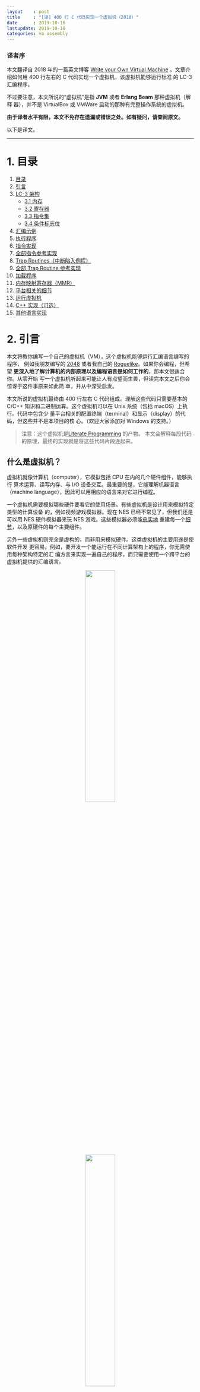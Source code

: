 ```yaml
---
layout    : post
title     : "[译] 400 行 C 代码实现一个虚拟机（2018）"
date      : 2019-10-16
lastupdate: 2019-10-16
categories: vm assembly
---
```


### 译者序

本文翻译自 2018 年的一篇英文博客 [Write your Own Virtual Machine](https://justinmeiners.github.io/lc3-vm/)
。文章介绍如何用 400 行左右的 C 代码实现一个虚拟机，该虚拟机能够运行标准
的 LC-3 汇编程序。

不过要注意，本文所说的“虚拟机”是指 **JVM** 或者 **Erlang Beam** 那种虚拟机（解释
器），并不是 VirtualBox 或 VMWare 启动的那种有完整操作系统的虚拟机。

**由于译者水平有限，本文不免存在遗漏或错误之处。如有疑问，请查阅原文。**

以下是译文。

----

# 1. 目录

1. [目录](#ch_1)
2. [引言](#ch_2)
3. [LC-3 架构](#ch_3)
    * [3.1 内存](#ch_3.1)
    * [3.2 寄存器](#ch_3.2)
    * [3.3 指令集](#ch_3.3)
    * [3.4 条件标志位](#ch_3.4)
4. [汇编示例](#ch_4)
5. [执行程序](#ch_5)
6. [指令实现](#ch_6)
7. [全部指令参考实现](#ch_7)
8. [Trap Routines（中断陷入例程）](#ch_8)
9. [全部 Trap Routine 参考实现](#ch_9)
10. [加载程序](#ch_10)
11. [内存映射寄存器（MMR）](#ch_11)
12. [平台相关的细节](#ch_12)
13. [运行虚拟机](#ch_13)
14. [C++ 实现（可选）](#ch_14)
15. [其他语言实现](#ch_15)

<a name="ch_2"></a>

# 2. 引言

本文将教你编写一个自己的虚拟机（VM），这个虚拟机能够运行汇编语言编写的程序，
例如我朋友编写的 [2048](https://github.com/rpendleton/lc3-2048) 或者我自己的
[Roguelike](https://github.com/justinmeiners/lc3-rogue)。如果你会编程，但希望
**更深入地了解计算机的内部原理以及编程语言是如何工作的**，那本文很适合你。从零开始
写一个虚拟机听起来可能让人有点望而生畏，但读完本文之后你会惊讶于这件事原来如此简
单，并从中深受启发。

本文所说的虚拟机最终由 400 行左右 C 代码组成。理解这些代码只需要基本的 C/C++
知识和二进制运算。这个虚拟机可以在 Unix 系统（包括 macOS）上执行。代码中包含少
量平台相关的配置终端（terminal）和显示（display）的代码，但这些并不是本项目的核
心。（欢迎大家添加对 Windows 的支持。）

> 注意：这个虚拟机是[Literate Programming](https://en.wikipedia.org/wiki/Literate_programming) 的产物。
> 本文会解释每段代码的原理，最终的实现就是将这些代码片段连起来。

## 什么是虚拟机？

虚拟机就像计算机（computer），它模拟包括 CPU 在内的几个硬件组件，能够执行
算术运算、读写内存、与 I/O 设备交互。最重要的是，它能理解机器语言（machine
language），因此可以用相应的语言来对它进行编程。

一个虚拟机需要模拟哪些硬件要看它的使用场景。有些虚拟机是设计用来模拟特定类型的计算设备
的，例如视频游戏模拟器。现在 NES 已经不常见了，但我们还是可以用 NES 硬件模拟器来玩
NES 游戏。这些模拟器必须能[忠实地](http://wiki.nesdev.com/w/index.php/Tricky-to-emulate_games)
重建每一个[细节](http://wiki.nesdev.com/w/index.php/Emulator_tests)，以及原硬件的每个主要组件。

另外一些虚拟机则完全是虚构的，而非用来模拟硬件。这类虚拟机的主要用途是使软件开发
更容易。例如，要开发一个能运行在不同计算架构上的程序，你无需使用每种架构特定的汇
编方言来实现一遍自己的程序，而只需要使用一个跨平台的虚拟机提供的汇编语言。

<p align="center"><img src="/assets/img/write-your-own-virtual-machine-zh/no_vm.gif" width="40%" height="40%"></p>

<p align="center"><img src="/assets/img/write-your-own-virtual-machine-zh/vm.gif" width="40%" height="40%"></p>

> 注：编译器也解决了类似的跨平台问题，它将标准的高级语言编写的程序编译成能在不同
> CPU 架构上执行的程序。相比之下，虚拟机的跨平台方式是自己创建一个标准的 CPU 架
> 构，然后在不同的物理设备上模拟这个 CPU 架构。编译器方式的优点是没有运行时开销
> （runtime overhead），但实现一个支持多平台的编译器是非常困难的，但实现一个虚拟
> 机就简单多了。在实际中，人们会根据需求的不同混合使用虚拟机和编译器，因为二者工
> 作在不同的层次。

[Java Virtual Machine (JVM)](https://en.wikipedia.org/wiki/Java_virtual_machine)
就是一个非常成功的例子。JVM 本身是一个中等大小、程序员完全能够看懂的程序，因此很
容易将它移植到包括手机在内的上千种设备上。只要在设备上实现了 JVM，接下来任何
Java、Kotlin 或 Clojure 程序都无需任何修改就可以直接运行在这个设备上。唯一的开销
来自虚拟机自身以及机器之上的
[进一步抽象](https://www.joelonsoftware.com/2002/11/11/the-law-of-leaky-abstractions/)。
大部分情况下，这完全是可以接受的。

虚拟机不必很大或者能适应各种场景，老式的[视频游戏
](https://fabiensanglard.net/anotherWorld_code_review/)经常使用很小的虚拟机来提
供简单的[脚本系统](https://sf2platinum.wordpress.com/page/1/)（scripting systems）。

虚拟机还适用于在一个安全的或隔离的环境中执行代码。一个例子就是垃圾回收（GC）。要
在 C 或 C++ 之上实现一个自动垃圾回收机制[并不容易
](https://www.lua.org/pil/24.2.html)，因为程序无法看到它自身的栈或变量。但是，虚
拟机是在它运行的程序“之外”的，因此它能够看到栈上所有的[内存引用
](https://en.wikipedia.org/wiki/Tracing_garbage_collection)。

另一个例子是[以太坊智能合约
](https://solidity.readthedocs.io/en/v0.4.24/introduction-to-smart-contracts.html)（Ethereum smart contracts）。
智能合约是在区块链网络中被验证节点（validating node）执行的小段程序。这就要求
人们在无法提前审查这些由陌生人编写的代码的情况下，直接他们的机器上执行这些代码。
为避免合约执行一些恶意行为，智能合约将它们放到一个
[虚拟机](http://ethdocs.org/en/latest/introduction/what-is-ethereum.html#ethereum-virtual-machine)
内执行，这个虚拟机没有权限访问文件系统、网络、磁盘等等资源。以太坊也很好地展现了
虚拟机的可移植性特性，因为以太坊节点可以运行在多种计算机和操作系统上。使用虚拟机
使得智能合约的编写无需考虑将在什么平台运行。

<a name="ch_3"></a>

# 3. LC-3 架构

我们的虚拟机将会模拟一个虚构的称为 [LC-3](https://en.wikipedia.org/wiki/LC-3) 的计算机。
LC-3 在学校中比较流行，用于教学生如何用汇编编程。[与 x86 相比
](http://ref.x86asm.net/coder64.html)，LC-3 的指令集更
加简化，但现代 CPU 的主要思想其中都包括了。

我们首先需要模拟机器最基础的硬件组件，尝试来理解每个组件是做什么的，如果
现在无法将这些组件拼成一张完整的图也不要着急。

<a name="ch_3.1"></a>

## 3.1 内存

LC-3 有 65,536 个内存位置（16 bit 无符号整形能寻址的最大值），每个位置可以存储一
个 16-bit 的值。这意味着它总共可以存储 128KB 数据（64K * 2 Byte），比我们平时接触
的计算机内存小多了！在我们的程序中，这个内存会以简单数组的形式存放数据：

```c
/* 65536 locations */
uint16_t memory[UINT16_MAX];
```

<a name="ch_3.2"></a>

## 3.2 寄存器

一个寄存器就是 CPU 上一个能够存储单个数据的槽（slot）。**寄存器就像是 CPU 的“工
作台”（workbench），CPU 要对一段数据进行处理，必须先将数据放到某个寄存器中**。但
因为寄存器的数量很少，因此在任意时刻只能有很少的数据加载到寄存器。计算机的解决办
法是：首先将数据从内存加载到寄存器，然后将计算结果放到其他寄存器，最后将最终结果
再写回内存。

LC-3 总共有 10 个寄存器，每个都是 16 比特。其中大部分都是通用目的寄存器，少数几
个用于特定目的。

* 8 个通用目的寄存器（R0-R7）
* 1 个程序计数器（program counter, PC）寄存器
* 1 个条件标志位（condition flags，COND）寄存器

通用目的寄存器可以用于执行任何程序计算。**程序计数器（PC）是一个无符号整数，表示内
存中将要执行的下一条指令的地址**。条件标记寄存器记录前一次计算结果的正负符号。

```c
enum {
    R_R0 = 0,
    R_R1,
    R_R2,
    R_R3,
    R_R4,
    R_R5,
    R_R6,
    R_R7,
    R_PC, /* program counter */
    R_COND,
    R_COUNT
};
```

和内存一样，我们也用数组来表示这些寄存器：

```c
uint16_t reg[R_COUNT];
```

<a name="ch_3.3"></a>

## 3.3 指令集

一条指令就是一条 CPU 命令，它告诉 CPU 执行什么任务，例如将两个数相加。一条指令包
含两部分：

1. 操作码（opcode）：表示任务的类型
1. 执行任务所需的参数

每个操作码代表 CPU “知道”的一种任务。在 LC-3 中只有 16 个操作码。计算机能够完成
的所有计算，都是这些简单指令组成的指令流。每条指令 16 比特长，其中最左边的 4 个
比特存储的是操作码，其余的比特存储的是参数。

我们稍后会详细介绍每条指令是做什么的，现在先定义下面的这些操作码，确保它们
是按如下顺序定义的，这样每条指令就可以获得正确的枚举值：

```c
enum {
    OP_BR = 0, /* branch */
    OP_ADD,    /* add  */
    OP_LD,     /* load */
    OP_ST,     /* store */
    OP_JSR,    /* jump register */
    OP_AND,    /* bitwise and */
    OP_LDR,    /* load register */
    OP_STR,    /* store register */
    OP_RTI,    /* unused */
    OP_NOT,    /* bitwise not */
    OP_LDI,    /* load indirect */
    OP_STI,    /* store indirect */
    OP_JMP,    /* jump */
    OP_RES,    /* reserved (unused) */
    OP_LEA,    /* load effective address */
    OP_TRAP    /* execute trap */
};
```

> 注：Intel x86 架构有几百条指令，而其他的架构例如 ARM 和 LC-3 只有很少的指令
> 。较小的指令集称为精简指令集（[RISC](https://en.wikipedia.org/wiki/Reduced_instruction_set_computer)），较大
> 的指令集称为复杂指令集（[CISC](https://en.wikipedia.org/wiki/Complex_instruction_set_computer)）。更大
> 的指令集本质上通常并没有提供新特性，只是使得编写
> 汇编[更加方便](https://cs.stanford.edu/people/eroberts/courses/soco/projects/risc/risccisc/)
> 。一条 CISC 指令能做的事情可能需要好几条 RISC 才能完成。但是，对设计和制造工程
> 师来说，CISC 更加复杂和昂贵，设计和制造业更贵。包括这一点在内的一些权衡使得指
> 令设计也在不断变化。

<a name="ch_3.4"></a>

## 3.4 条件标志位

`R_COND` 寄存器存储条件标记，其中记录了最近一次执行的计算的结果信息。这使得程序
可以完成诸如 `if (x > 0) { ... }` 之类的逻辑条件。

每个 CPU 都有很多条件标志位来表示不同的情形。LC-3 只使用 3 个条件标记位，用来
表示前一次计算结果的符号：

```c
enum {
    FL_POS = 1 << 0, /* P */
    FL_ZRO = 1 << 1, /* Z */
    FL_NEG = 1 << 2, /* N */
};
```

> 注：`<<` 和 `>>` 表示移位操作。

至此，我们就完成了虚拟机的硬件组件的模拟。

<a name="ch_4"></a>

# 4. 汇编示例

下面通过一个 LC-3 汇编程序先来感受一下这个虚拟机运行的是什么代码。这里无需知
道如何编写汇编程序或者理解背后的工作原理，只是先直观感受一下。下面是 “Hello
World” 例子：

```asm
.ORIG x3000                        ; this is the address in memory where the program will be loaded
LEA R0, HELLO_STR                  ; load the address of the HELLO_STR string into R0
PUTs                               ; output the string pointed to by R0 to the console
HALT                               ; halt the program
HELLO_STR .STRINGZ "Hello World!"  ; store this string here in the program
.END                               ; mark the end of the file
```

和 C 类似，这段程序从最上面开始，每次执行一条声明（statement）。但和 C 不同的是，
这里没有作用域符号 `{}` 或者控制结构（例如 `if` 和 `while`），仅仅是一个扁平的声
明列表（a flat list of statements）。这样的程序更容易执行。

注意，其中一些声明中的名字和我们前面的定义的操作码（opcodes）是一样的。前面
介绍到，每条指令都是 16 比特，但这里的汇编程序看起来每行的字符数都是不一样的。
为什么会有这种不一致呢？

这是因为这些汇编声明都是以人类可读写的格式编写的，以纯文本的形式表示。一种称为
**汇编器**（assembler）的工具会**将这些文本格式的指令转换成 16 比特的二进制指令，
后者是虚拟机可以理解的**。这种二进制格式称为机器码（machine code），是虚拟机可以
执行的格式，其本质上就是一个 16 比特指令组成的数组。

<p align="center"><img src="/assets/img/write-your-own-virtual-machine-zh/assembler.gif" width="35%" height="35%"></p>

> 注：虽然在开发中编译器（compiler）和汇编器（assembler）的角色是类似的，但二者
> 是两个不同的工具。汇编器只是简单地将程序员编写的文本编码（encode）成二进制格式
> ，将其中的符号替换成相应的二进制表示并打包到指令内。

**`.ORIG` 和 `.STRINGZ` 看起来像是指令，但其实不是**，它们称为汇编制导命令（
**assembler directives**）,可以生成一段代码或数据。例如，`.STRINGZ` 会在它所在的
位置插入一段字符串。

循环和条件判断是通过类似 `goto` 的指令实现的。下面是一个如何计时到 10 的例子：

```asm
AND R0, R0, 0                      ; clear R0
LOOP                               ; label at the top of our loop
ADD R0, R0, 1                      ; add 1 to R0 and store back in R0
ADD R1, R0, -10                    ; subtract 10 from R0 and store back in R1
BRn LOOP                           ; go back to LOOP if the result was negative
... ; R0 is now 10!
```

> 注：本文不需要读者会编写汇编代码。但如果你感兴趣，你可以使用
> [LC-3](http://highered.mheducation.com/sites/0072467509/student_view0/lc-3_simulator.html)
> 工具来编写和汇编你自己写的汇编程序。

<a name="ch_5"></a>

# 5. 执行程序

前面的例子是给大家一个直观印象来理解虚拟机在做什么。实现一个虚拟机不必精通汇编编
程，只要遵循正确的流程来读取和执行指令，任何 LC-3 程序都能够正确执行，不管这些程
序有多么复杂。理论上，这样的虚拟机甚至可以运行一个浏览器或者 Linux 这样的操作系
统。

如果深入地思考这个特性，你就会意识到这是一个在哲学上非常奇特的现象：**程序能完成
各种各样智能的事情，很多可能我们都无法想到，但同时，所有这些程序最终都是用我们编
写的这些少量指令来执行的！我们既了解和又不了解那些和程序执行相关的的事情**。图灵
曾经讨探讨过这种令人惊叹的思想：

> "The view that machines cannot give rise to surprises is due, I believe, to a
> fallacy to which philosophers and mathematicians are particularly subject.
> This is the assumption that as soon as a fact is presented to a mind all
> consequences of that fact spring into the mind simultaneously with it. It is a
> very useful assumption under many circumstances, but one too easily forgets
> that it is false." — [Alan M. Turing](https://academic.oup.com/mind/article-pdf/LIX/236/433/9866119/433.pdf)

## 过程（Procedure）

我们将编写的这个过程（procedure）描述如下：

1. 从 PC 寄存器指向的内存地址中加载一条指令
2. 递增 PC 寄存器
3. 查看指令中的 opcode 字段，判断指令类型
4. 根据指令类型和指令中所带的参数执行该指令
5. 跳转到步骤 1

你可能会有疑问：“如果这个循环不断递增 PC，而我们没有 `if` 或 `while`，那程序不会
很快运行到内存外吗？”答案是不会，我们前面提到过，有类似 `goto` 的指令会通过修改
PC 来改变执行流。

下面是以上流程的大致代码实现：

```c
int main(int argc, const char* argv[]) {
    {Load Arguments, 12}
    {Setup, 12}

    /* set the PC to starting position */
    enum { PC_START = 0x3000 }; /* 0x3000 is the default */
    reg[R_PC] = PC_START;

    int running = 1;
    while (running) {
        uint16_t instr = mem_read(reg[R_PC]++); /* FETCH */
        uint16_t op = instr >> 12;

        switch (op) {
            case OP_ADD: {ADD, 6} break;
            case OP_AND: {AND, 7} break;
            case OP_NOT: {NOT, 7} break;
            case OP_BR: {BR, 7} break;
            case OP_JMP: {JMP, 7} break;
            case OP_JSR: {JSR, 7} break;
            case OP_LD: {LD, 7} break;
            case OP_LDI: {LDI, 6} break;
            case OP_LDR: {LDR, 7} break;
            case OP_LEA: {LEA, 7} break;
            case OP_ST: {ST, 7} break;
            case OP_STI: {STI, 7} break;
            case OP_STR: {STR, 7} break;
            case OP_TRAP: {TRAP, 8} break;
            case OP_RES:
            case OP_RTI:
            default:
                {BAD OPCODE, 7}
                break;
        }
    }
    {Shutdown, 12}
}
```

<a name="ch_6"></a>

# 6. 指令实现

现在需要做的就是正确地实现每一条指令。每条指令的详细描述见 GitHub Repo 中附录的
[PDF 文档](https://justinmeiners.github.io/lc3-vm/supplies/lc3-isa.pdf)。你需要
照着文档的描述自己实现这些指令。这项工作做起来其实比听起来要容易。下面我会拿其中
的两个作为例子来展示如何实现，其余的见下一章。

## 6.1 ADD

ADD 指令将两个数相加，然后将结果存到一个寄存器中。关于这条指令的描述见 526 页。
ADD 指令的编码格式如下：

<p align="center"><img src="/assets/img/write-your-own-virtual-machine-zh/add_layout.gif" width="60%" height="60%"></p>

这里给出了两张图是因为 ADD 指令有两种不同的“模式”。在解释模式之前，先来看看两张
图的共同点：

* 两者都是以 `0001` 这 4 个比特开始的，这是 OP_ADD 的操作码（opcode）
* 后面 3 个比特名为 `DR`（destination register），即目的寄存器，相加的结果会放到
  这里
* 再后面 3 个比特是 `SR1`，这个寄存器存放了第一个将要相加的数字

至此，我们知道了相加的结果应该存到哪里，以及相加的第一个数字。只要再知道第二个数
在哪里就可以执行加法操作了。从这里开始，这两者模式开始不同：注意第 5 比特
，这个标志位表示的是操作模式是**立即模式**（immediate mode）还是**寄存器模式**
（register mode）。在寄存器模式中，第二个数是存储在寄存器中的，和第一个数类似。
这个寄存器称为 `SR2`，保存在第 0-2 比特中。第 3 和 第 4 比特没用到。用汇编代码描
述就是：

```asm
ADD R2 R0 R1 ; add the contents of R0 to R1 and store in R2.
```

在立即模式中，第二个数直接存储在指令中，而不是寄存器中。这种模式更加方便，因
为程序不需要额外的指令来将数据从内存加载到寄存器，直接从指令中就可以拿到这个值。
这种方式的限制是存储的数很小，不超过 2^5 = 32（无符号）。这种方式很适合对一个值
进行递增。用汇编描述就是：

```asm
ADD R0 R0 1 ; add 1 to R0 and store back in R0
```

下面一段解释来自 LC-3 规范：

> If bit [5] is 0, the second source operand is obtained from SR2. If bit [5] is
> 1, the second source operand is obtained by sign-extending the imm5 field to
> 16 bits. In both cases, the second source operand is added to the contents of
> SR1 and the result stored in DR. (Pg. 526)

这段解释也就是我们前面讨论的内容。但什么是 “sign-extending”（有符号扩展）？虽然立即
模式中存储的值只有 5 比特，但这个值需要加到一个 16 比特的值上。因此，这些 5 比
特的数需要扩展到 16 比特才能和另一个数相匹配。对于正数，我们可以在前面填充 0，
填充之后值是不变的。但是，对于负数，这样填充会导致问题。例如， `-1` 的 5 比特表示
是 `11111`。如果我们用 0 填充，那填充之后的 `0000 0000 0001 1111` 等于 32！这种
情况下就需要使用有符号扩展（ sign extension），对于正数填充 0，对负数填充 1。 

```c
uint16_t sign_extend(uint16_t x, int bit_count) {
    if ((x >> (bit_count - 1)) & 1) {
        x |= (0xFFFF << bit_count);
    }
    return x;
}
```

> 注：如果你如何用二进制表示负数感兴趣，可以查阅二进制补码（[Two's Complement](https://en.wikipedia.org/wiki/Two%27s_complement)）
> 相关的内容。本文中只需要知道怎么进行有符号扩展就行了。

规范中还有一句：

> The condition codes are set, based on whether the result is negative, zero, or
> positive. (Pg. 526)

前面我们定义的那个条件标记枚举类型现在要派上用场了。每次有值写到寄存器时，我们
需要更新这个标记，以标明这个值的符号。为了方便，我们用下面的函数来实现这个功能：

```c
void update_flags(uint16_t r) {
    if (reg[r] == 0) {
        reg[R_COND] = FL_ZRO;
    }
    else if (reg[r] >> 15) { /* a 1 in the left-most bit indicates negative */
        reg[R_COND] = FL_NEG;
    } else {
        reg[R_COND] = FL_POS;
    }
}
```

现在我们就可以实现 ADD 的逻辑了：

```c
{
    uint16_t r0 = (instr >> 9) & 0x7; /* destination register (DR) */
    uint16_t r1 = (instr >> 6) & 0x7; /* first operand (SR1) */
    uint16_t imm_flag = (instr >> 5) & 0x1; /* whether we are in immediate mode */

    if (imm_flag) {
        uint16_t imm5 = sign_extend(instr & 0x1F, 5);
        reg[r0] = reg[r1] + imm5;
    } else {
        uint16_t r2 = instr & 0x7;
        reg[r0] = reg[r1] + reg[r2];
    }

    update_flags(r0);
}
```

本节包含了大量信息，这里再总结一下：

* ADD 接受两个值作为参数，并将计算结果写到一个寄存器中
* 在寄存器模式中，第二个值存储在某个寄存器中
* 在立即模式中，第二个值存储在指令最右边的 5 个比特中
* 短于 16 比特的值需要执行有符号扩展
* 每次指令修改了寄存器后，都需要更新条件标志位（condition flags）

以上就是 ADD 的实现，你可能会觉得以这样的方式实现另外 15 个指令将会是一件非常繁
琐的事情。好消息是，前面的这些函数基本都是可以重用的，因为另外 15 条指令中，大部
分都会组合有符号扩展、不同的模式和更新条件标记等等。

## 6.2 LDI

LDI 是 load indirect 的缩写，用于从内存加载一个值到寄存器，规范见 532 页。
LDI 的二进制格式如下：

<p align="center"><img src="/assets/img/write-your-own-virtual-machine-zh/ldi_layout.gif" width="60%" height="60%"></p>

与 ADD 相比，LDI 只有一种模式，参数也更少。LDI 的操作码是 `1010`，对应 `OP_LDI`
枚举类型。和 ADD 类似，它包含一个 3 比特的 DR（destination register）寄存器，用
于存放加载的值。剩余的比特组成 `PCoffset9` 字段，这是该指令内嵌的一个立即值（
immediate value），和 `imm5` 类似。由于这个指令是从内存加载值，因此我们可以猜测
，`PCoffset9` 是一个加载值的内存地址。LC-3 规范提供了更多细节：

> An address is computed by sign-extending bits [8:0] to 16 bits and adding this
> value to the incremented PC. What is stored in memory at this address is the
> address of the data to be loaded into DR. (Pg. 532)

和前面一样，我们需要将这个 9 比特的 `PCoffset9` 以有符号的方式扩展到 16 比特，但
这次是将扩展之后的值加到当前的**程序计数器 `PC`**（如果回头去看前面的 `while` 循
环，就会发现这条指令加载之后 PC 就会递增）。相加得到的结果（也就是 PC 加完之后的
值）表示一个内存地址，这个地址中存储的值表示另一个地址，后者中存储的是需要加载到
DR 中的值。

这种方式听上去非常绕，但它确是不可或缺的。LD 指令只能加载 offset 是 9 位的地址，
但整个内存是 16 位的。LDI 适用于加载那些远离当前 PC 的地址内的值，但要加载这
些值，需要将这些最终地址存储在离 PC 较近的位置。可以将它想想成 C 中有一个局部变
量，这变量是指向某些数据的指针：

```c
// the value of far_data is an address
// of course far_data itself (the location in memory containing the address) has an address
char* far_data = "apple";

// In memory it may be layed out like this:

// Address Label      Value
// 0x123:  far_data = 0x456
// ...
// 0x456:  string   = 'a'

// if PC was at 0x100
// LDI R0 0x023
// would load 'a' into R0
```

和 ADD 类似，将值放到 DR 之后需要更新条件标志位：

> The condition codes are set based on whether the value loaded is negative,
> zero, or positive. (Pg. 532)

下面是我对 LDI 的实现（后面章节中会介绍 `mem_read`）：

```c
{
    uint16_t r0 = (instr >> 9) & 0x7; /* destination register (DR) */
    uint16_t pc_offset = sign_extend(instr & 0x1ff, 9); /* PCoffset 9*/

    /* add pc_offset to the current PC, look at that memory location to get the final address */
    reg[r0] = mem_read(mem_read(reg[R_PC] + pc_offset));
    update_flags(r0);
}
```

后面会看到，这些指令的实现中，大部分辅助功能函数都是可以复用的。

以上是两个例子，接下来就可以参考这两个例子实现其他的指令。注意本文中有两个指令是
没有用到的：`OP_RTI` 和 `OP_RES`。你可以忽略这两个指令，如果执行到它们直接报错。
将 `main()` 函数中未实现的 `switch case` 补全后，你的虚拟机主体就完成了！ 

<a name="ch_7"></a>

# 7. 全部指令的参考实现

本节给出所有指令的实现。如果你自己的实现遇到问题，可以参考这里给出的版本。

## 7.1 RTI & RES

这两个指令本文没用到。

```asm
abort();
```

## 7.2 Bitwise and（按位与）

```asm
{
    uint16_t r0 = (instr >> 9) & 0x7;
    uint16_t r1 = (instr >> 6) & 0x7;
    uint16_t imm_flag = (instr >> 5) & 0x1;

    if (imm_flag) {
        uint16_t imm5 = sign_extend(instr & 0x1F, 5);
        reg[r0] = reg[r1] & imm5;
    } else {
        uint16_t r2 = instr & 0x7;
        reg[r0] = reg[r1] & reg[r2];
    }
    update_flags(r0);
}
```

## 7.3 Bitwise not（按位非）

```asm
{
    uint16_t r0 = (instr >> 9) & 0x7;
    uint16_t r1 = (instr >> 6) & 0x7;

    reg[r0] = ~reg[r1];
    update_flags(r0);
}
```

## 7.4 Branch（条件分支）

```asm
{
    uint16_t pc_offset = sign_extend((instr) & 0x1ff, 9);
    uint16_t cond_flag = (instr >> 9) & 0x7;
    if (cond_flag & reg[R_COND]) {
        reg[R_PC] += pc_offset;
    }
}
```

## 7.5 Jump（跳转）

RET 在规范中作为一个单独的指令列出，因为在汇编中它是一个独立的关键字。但是，RET
本质上是 JMP 的一个特殊情况。当 R1 为 7 时会执行 RET。

```asm
{
    /* Also handles RET */
    uint16_t r1 = (instr >> 6) & 0x7;
    reg[R_PC] = reg[r1];
}
```

## 7.6 Jump Register（跳转寄存器）

```asm
{
    uint16_t r1 = (instr >> 6) & 0x7;
    uint16_t long_pc_offset = sign_extend(instr & 0x7ff, 11);
    uint16_t long_flag = (instr >> 11) & 1;

    reg[R_R7] = reg[R_PC];
    if (long_flag) {
        reg[R_PC] += long_pc_offset;  /* JSR */
    } else {
        reg[R_PC] = reg[r1]; /* JSRR */
    }
    break;
}
```

## 7.7 Load（加载）

```asm
{
    uint16_t r0 = (instr >> 9) & 0x7;
    uint16_t pc_offset = sign_extend(instr & 0x1ff, 9);
    reg[r0] = mem_read(reg[R_PC] + pc_offset);
    update_flags(r0);
}
```

## 7.8 Load Register（加载寄存器）

```asm
{
    uint16_t r0 = (instr >> 9) & 0x7;
    uint16_t r1 = (instr >> 6) & 0x7;
    uint16_t offset = sign_extend(instr & 0x3F, 6);
    reg[r0] = mem_read(reg[r1] + offset);
    update_flags(r0);
}
```

## 7.9 Load Effective Address（加载有效地址）

```asm
{
    uint16_t r0 = (instr >> 9) & 0x7;
    uint16_t pc_offset = sign_extend(instr & 0x1ff, 9);
    reg[r0] = reg[R_PC] + pc_offset;
    update_flags(r0);
}
```

## 7.10 Store（存储）

```asm
{
    uint16_t r0 = (instr >> 9) & 0x7;
    uint16_t pc_offset = sign_extend(instr & 0x1ff, 9);
    mem_write(reg[R_PC] + pc_offset, reg[r0]);
}
```

## 7.11 Store Indirect（间接存储）

```asm
{
    uint16_t r0 = (instr >> 9) & 0x7;
    uint16_t pc_offset = sign_extend(instr & 0x1ff, 9);
    mem_write(mem_read(reg[R_PC] + pc_offset), reg[r0]);
}
```

## 7.12 Store Register（存储寄存器）

```asm
{
    uint16_t r0 = (instr >> 9) & 0x7;
    uint16_t r1 = (instr >> 6) & 0x7;
    uint16_t offset = sign_extend(instr & 0x3F, 6);
    mem_write(reg[r1] + offset, reg[r0]);
}
```

<a name="ch_8"></a>

# 8. Trap Routines（中断陷入例程）

LC-3 提供了几个预定于的函数（过程），用于执行常规任务以及与 I/O 设备交换，
例如，用于从键盘接收输入的函数，在控制台上显示字符串的函数。这些都称为
trap routines，你可以将它们当做操作系统或者是 LC-3 的 API。
每个 trap routine 都有一个对应的 trap code（中断号）。要执行一次捕获，
需要用相应的 trap code 执行 `TRAP` 指令。

<p align="center"><img src="/assets/img/write-your-own-virtual-machine-zh/trap_layout.gif" width="60%" height="60%"></p>

定义所有 trap code：

```c
enum {
    TRAP_GETC = 0x20,  /* get character from keyboard, not echoed onto the terminal */
    TRAP_OUT = 0x21,   /* output a character */
    TRAP_PUTS = 0x22,  /* output a word string */
    TRAP_IN = 0x23,    /* get character from keyboard, echoed onto the terminal */
    TRAP_PUTSP = 0x24, /* output a byte string */
    TRAP_HALT = 0x25   /* halt the program */
};
```

你可能会觉得奇怪：为什么 trap code 没有包含在指令编码中？这是因为**它们没有给
LC-3 带来任何新功能，只是提供了一种方便地执行任务的方式**（和 C 中的系统函数类似
）。在官方 LC-3 模拟器中，trap routines 是用[汇编实现](https://justinmeiners.github.io/lc3-vm/supplies/os.asm)的。
**当调用到 trap code 时，PC 会移动到 code 对应的地址**。CPU 执行这个函数（
procedure）的指令流，函数结束后 PC 重置到 trap 调用之前的位置。

> 注：这就是为什么程序从 0x3000 而不是 0x0 开始的原因。低地址空间是特意留出来
> 给 trap routine 用的。

规范只定义了 trap routine 的行为，并没有规定应该如何实现。在我们这个虚拟机中，
将会用 C 实现。当触发某个 trap code 时，会调用一个相应的 C 函数。这个函数执行
完成后，执行过程会返回到原来的指令流。

虽然 trap routine 可以用汇编实现，而且物理的 LC-3 计算机也确实是这样做的，但对虚
拟机来说并不是非常合适。相比于实现自己的 primitive I/O routines，我们可以利用操
作系统上已有的。这样可以使我们的虚拟机运行更良好，还简化了代码，提供了一个便于移
植的高层抽象。

> 注：从键盘获取输入就是一个例子。汇编版本使用一个循环来持续检查键盘有没有输入
> ，这会消耗大量 CPU 而实际上没做多少事情！使用操作系统提供的某个合适的输入函
> 数的话，程序可以在收到输入之前一直 sleep。

TRAP 处理逻辑：

```c
switch (instr & 0xFF) {
    case TRAP_GETC: {TRAP GETC, 9} break;
    case TRAP_OUT: {TRAP OUT, 9} break;
    case TRAP_PUTS: {TRAP PUTS, 8} break;
    case TRAP_IN: {TRAP IN, 9} break;
    case TRAP_PUTSP: {TRAP PUTSP, 9} break;
    case TRAP_HALT: {TRAP HALT, 9} break;
}
```

和前面几节类似，我会拿一个 trap routine 作为例子展示如何实现，其他的留给读者自己
完成。

## 8.1 PUTS

`PUT` trap code 用于输出一个以空字符结尾的字符串（和 C 中的 `printf` 类似）。规
范见 543 页。

显示一个字符串需要将这个字符串的地址放到 `R0` 寄存器，然后触发 trap。规范中说：

> Write a string of ASCII characters to the console display. The characters are
> contained in consecutive memory locations, one character per memory location,
> starting with the address specified in R0. Writing terminates with the
> occurrence of x0000 in a memory location. (Pg. 543)

意思是说字符串是存储在一个**连续的内存区域**。注意这里和 C 中的字符串有所不同：C
中每个字符占用一个 byte；LC-3 中内存寻找是 16 位的，**每个字符都是 16 位**，占用
两个 byte。因此要用 C 函数打印这些字符，需要将每个值先转换成 `char` 类型再输出：

```c
{
    /* one char per word */
    uint16_t* c = memory + reg[R_R0];
    while (*c) {
        putc((char)*c, stdout);
        ++c;
    }
    fflush(stdout);
}
```

这就是 `PUTS` trap routine 的实现了。如果熟悉 C 的话，这个函数应该很容易理解。现
在你可以按照 LC-3 规范，自己动手实现其他的 trap routine 了。

<a name="ch_9"></a>

# 9. Trap Routine 参考实现

本节给出所有 trap routine 的一份参考实现。

## 9.1 输入单个字符（Input Character）

```c
/* read a single ASCII char */
reg[R_R0] = (uint16_t)getchar();
```

## 9.2 输出单个字符（Output Character）

```c
putc((char)reg[R_R0], stdout);
fflush(stdout);
```

## 9.3 打印输入单个字符提示（Prompt for Input Character）

```c
printf("Enter a character: ");
char c = getchar();
putc(c, stdout);
reg[R_R0] = (uint16_t)c;
```

## 9.4 输出字符串（Output String）

```c
{
    /* one char per byte (two bytes per word) here we need to swap back to
       big endian format */
    uint16_t* c = memory + reg[R_R0];
    while (*c) {
        char char1 = (*c) & 0xFF;
        putc(char1, stdout);
        char char2 = (*c) >> 8;
        if (char2) putc(char2, stdout);
        ++c;
    }
    fflush(stdout);
}
```

## 9.5 暂停程序执行（Halt Program）

```c
puts("HALT");
fflush(stdout);
running = 0;
```

<a name="ch_10"></a>

# 10. 加载程序

前面提到了从内存加载和执行指令，但**指令是如何进入内存的呢**？将汇编程序转换为
机器码时，得到的是一个文件，其中包含一个指令流和相应的数据。只需要将这个文件的内
容复制到内存就算完成加载了。

**程序的前 16 比特规定了这个程序在内存中的起始地址，这个地址称为 origin**。因此
加载时应该首先读取这 16 比特，确定起始地址，然后才能依次读取和放置后面的指令及数
据。

下面是将 LC-3 程序读到内存的代码：

```c
void read_image_file(FILE* file) {
    uint16_t origin; /* the origin tells us where in memory to place the image */
    fread(&origin, sizeof(origin), 1, file);
    origin = swap16(origin);

    /* we know the maximum file size so we only need one fread */
    uint16_t max_read = UINT16_MAX - origin;
    uint16_t* p = memory + origin;
    size_t read = fread(p, sizeof(uint16_t), max_read, file);

    /* swap to little endian */
    while (read-- > 0) {
        *p = swap16(*p);
        ++p;
    }
}
```

注意读取前 16 比特之后，对这个值执行了 `swap16()`。这是因为 LC-3 程序是大端
（big-endian），但现在大部分计算机都是小端的（little-endian），因此需要做大小端
转换。如果你是在某些[特殊的机器](https://en.wikipedia.org/wiki/Power_Mac_G4_Cube)
（例如 [PPC](https://en.wikipedia.org/wiki/PowerPC#Endian_modes)）上运行，那就不
需要这些转换了。

```c
uint16_t swap16(uint16_t x) {
    return (x << 8) | (x >> 8);
}
```

> 注：大小端（[Endianness](https://en.wikipedia.org/wiki/Endianness)）是指对于
> 一个整型数据，它的每个字节应该如何解释。在小端中，第一个字节是最低位，而在大端
> 中刚好相反，第一个字节是最高位。据我所知，这个顺序完全是人为规定的。不同的公司
> 做出的抉择不同，因此我们这些后来人只能针对大小端做一些特殊处理。要理解本文中大
> 小端相关的内容，知道这些就足够了。

我们再封装一下前面加载程序的函数，接受一个文件路径字符串作为参数，这样更加方便：

```c
int read_image(const char* image_path) {
    FILE* file = fopen(image_path, "rb");
    if (!file) { return 0; };
    read_image_file(file);
    fclose(file);
    return 1;
}
```

<a name="ch_11"></a>

## 11. 内存映射寄存器（Memory Mapped Registers）

某些特殊类型的寄存器是无法从常规寄存器表（register table）中访问的。因此，**在内
存中为这些寄存器预留了特殊的地址。要读写这些寄存器，只需要读写相应的内存地址**。
这些称为 **内存映射寄存器**（MMR）。内存映射寄存器通常用于处理与特殊硬件的交互。

LC-3 有两个内存映射寄存器需要实现，分别是：

* `KBSR`：键盘状态寄存器（keyboard status register），表示是否有键按下
* `KBDR`：键盘数据寄存器（keyboard data register），表示哪个键按下了

虽然可以用 `GETC` 来请求键盘输入，但这个 trap routine 会阻塞执行，知道从键盘获得
了输入。KBSR 和 KBDR 使得我们可以[轮询](https://en.wikipedia.org/wiki/Polling_(computer_science))设备的状态然后继续执
行，因此程序不会阻塞。

```c
enum {
    MR_KBSR = 0xFE00, /* keyboard status */
    MR_KBDR = 0xFE02  /* keyboard data */
};
```

内存映射寄存器使内存访问稍微复杂了一些。这种情况下不能直接读写内存位置，而要使
用 `setter` 和 `getter` 辅助函数。当获取输入时，`getter` 会检查键盘输入并更新两
个寄存器（也就是相应的内存位置）。

```c
void mem_write(uint16_t address, uint16_t val) {
    memory[address] = val;
}

uint16_t mem_read(uint16_t address)
{
    if (address == MR_KBSR) {
        if (check_key()) {
            memory[MR_KBSR] = (1 << 15);
            memory[MR_KBDR] = getchar();
        } else {
            memory[MR_KBSR] = 0;
        }
    }
    return memory[address];
}
```

这就是我们的虚拟机的最后一部分了！只要你实现了前面提到的 trap routine 和指令，你
的虚拟机就即将能够运行了！

<a name="ch_12"></a>

## 12. 平台相关的细节

本节包含一些与键盘交互以及显示相关的代码。如果不感兴趣可以直接复制粘贴。

如果不是在 Unix 类系统上运行本程序，例如 Windows，那本节内容需要替换为相应的平台
实现。

```c
uint16_t check_key() {
    fd_set readfds;
    FD_ZERO(&readfds);
    FD_SET(STDIN_FILENO, &readfds);

    struct timeval timeout;
    timeout.tv_sec = 0;
    timeout.tv_usec = 0;
    return select(1, &readfds, NULL, NULL, &timeout) != 0;
}
```

下面是特定于 Unix 的设置终端输入的代码：

```c
struct termios original_tio;

void disable_input_buffering() {
    tcgetattr(STDIN_FILENO, &original_tio);
    struct termios new_tio = original_tio;
    new_tio.c_lflag &= ~ICANON & ~ECHO;
    tcsetattr(STDIN_FILENO, TCSANOW, &new_tio);
}

void restore_input_buffering() {
    tcsetattr(STDIN_FILENO, TCSANOW, &original_tio);
}
```

当程序被中断时，我们需要将终端的设置恢复到默认：

```c
void handle_interrupt(int signal) {
    restore_input_buffering();
    printf("\n");
    exit(-2);
}
```

```c
signal(SIGINT, handle_interrupt);
disable_input_buffering();
```

<a name="ch_13"></a>

# 13. 运行虚拟机

现在你可以编译和运行这个 LC-3 虚拟机了！

使用你喜欢的 C 编译器编译这个虚拟机（
[lc3.c](https://justinmeiners.github.io/lc3-vm/src/lc3.c) 或排版更紧凑的
[lc3-vm.c](/assets/img/write-your-own-virtual-machine-zh/lc3-vm.c)），然后下载汇
编之后的两个小游戏：

* [2048](/assets/img/write-your-own-virtual-machine-zh/2048.obj)
* [Rogue](https://justinmeiners.github.io/lc3-vm/supplies/rogue.obj)

用如下命令执行：`lc3-vm path/to/2048.obj`。

```shell
Play 2048!
{2048 Example 13}
Control the game using WASD keys.
Are you on an ANSI terminal (y/n)? y
+--------------------------+
|                          |
|                          |
|                          |
|                     2    |
|                          |
|   2                      |
|                          |
|                          |
|                          |
+--------------------------+
```

## 调试

如果程序不能正常工作，那可能是你的实现有问题。调试程序就有点麻烦了。我建议通读
LC-3 程序的汇编源代码，然后使用一个调试器单步执行虚拟机指令，确保虚拟机执行到
的指令是符合预期的。如果发现了不符合预期的行为，就需要重新查看 LC-3 规范，确认你
的实现是否有问题。

<a name="ch_14"></a>

# 14. C++ 实现（可选）

使用 C++ 会使代码更简短。本节介绍 C++ 的一些实现技巧。

C++ 有强大的编译时泛型（compile-time generics）机制，可以帮我们自动生成部分指令
的实现代码。这里的基本思想是重用每个指令的公共部分。例如，好几条指令都用到了间接
寻址或有符号扩展然后加到当前寄存器的功能。模板如下：

```cpp
{Instruction C++ 14}
template <unsigned op>
void ins(uint16_t instr) {
    uint16_t r0, r1, r2, imm5, imm_flag;
    uint16_t pc_plus_off, base_plus_off;

    uint16_t opbit = (1 << op);
    if (0x4EEE & opbit) { r0 = (instr >> 9) & 0x7; }
    if (0x12E3 & opbit) { r1 = (instr >> 6) & 0x7; }
    if (0x0022 & opbit) {
        r2 = instr & 0x7;
        imm_flag = (instr >> 5) & 0x1;
        imm5 = sign_extend((instr) & 0x1F, 5);
    }
    if (0x00C0 & opbit) {   // Base + offset
        base_plus_off = reg[r1] + sign_extend(instr & 0x3f, 6);
    }
    if (0x4C0D & opbit) { // Indirect address
        pc_plus_off = reg[R_PC] + sign_extend(instr & 0x1ff, 9);
    }
    if (0x0001 & opbit) {
        // BR
        uint16_t cond = (instr >> 9) & 0x7;
        if (cond & reg[R_COND]) { reg[R_PC] = pc_plus_off; }
    }
    if (0x0002 & opbit) {  // ADD
        if (imm_flag) {
            reg[r0] = reg[r1] + imm5;
        } else {
            reg[r0] = reg[r1] + reg[r2];
        }
    }
    if (0x0020 & opbit) {  // AND
        if (imm_flag) {
            reg[r0] = reg[r1] & imm5;
        } else {
            reg[r0] = reg[r1] & reg[r2];
        }
    }
    if (0x0200 & opbit) { reg[r0] = ~reg[r1]; } // NOT
    if (0x1000 & opbit) { reg[R_PC] = reg[r1]; } // JMP
    if (0x0010 & opbit) {  // JSR
        uint16_t long_flag = (instr >> 11) & 1;
        pc_plus_off = reg[R_PC] +  sign_extend(instr & 0x7ff, 11);
        reg[R_R7] = reg[R_PC];
        if (long_flag) {
            reg[R_PC] = pc_plus_off;
        } else {
            reg[R_PC] = reg[r1];
        }
    }

    if (0x0004 & opbit) { reg[r0] = mem_read(pc_plus_off); } // LD
    if (0x0400 & opbit) { reg[r0] = mem_read(mem_read(pc_plus_off)); } // LDI
    if (0x0040 & opbit) { reg[r0] = mem_read(base_plus_off); }  // LDR
    if (0x4000 & opbit) { reg[r0] = pc_plus_off; } // LEA
    if (0x0008 & opbit) { mem_write(pc_plus_off, reg[r0]); } // ST
    if (0x0800 & opbit) { mem_write(mem_read(pc_plus_off), reg[r0]); } // STI
    if (0x0080 & opbit) { mem_write(base_plus_off, reg[r0]); } // STR
    if (0x8000 & opbit) {  // TRAP
         {TRAP, 8}
    }
    //if (0x0100 & opbit) { } // RTI
    if (0x4666 & opbit) { update_flags(r0); }
}
{Op Table 14}
static void (*op_table[16])(uint16_t) = {
    ins<0>, ins<1>, ins<2>, ins<3>,
    ins<4>, ins<5>, ins<6>, ins<7>,
    NULL, ins<9>, ins<10>, ins<11>,
    ins<12>, NULL, ins<14>, ins<15>
};
```

> 这里的技巧是从 [Bisqwit's NES emulator](https://www.youtube.com/watch?v=QIUVSD3yqqE) 学来的。如果你对仿真或
> NES 感兴趣，强烈建议观看他的视频。

完整版 C++ 实现见 [lc3-alt.cpp](https://justinmeiners.github.io/lc3-vm/src/lc3-alt.cpp).

<a name="ch_15"></a>

# 15. 其他语言实现

社区贡献的其他语言实现（链接见[原文](https://justinmeiners.github.io/lc3-vm/)）：

* C
* C++
* Common Lisp
* Go
* Haskell 
* JavaScript
* Python
* Racket
* Rust
* Swift
* TypeScript
